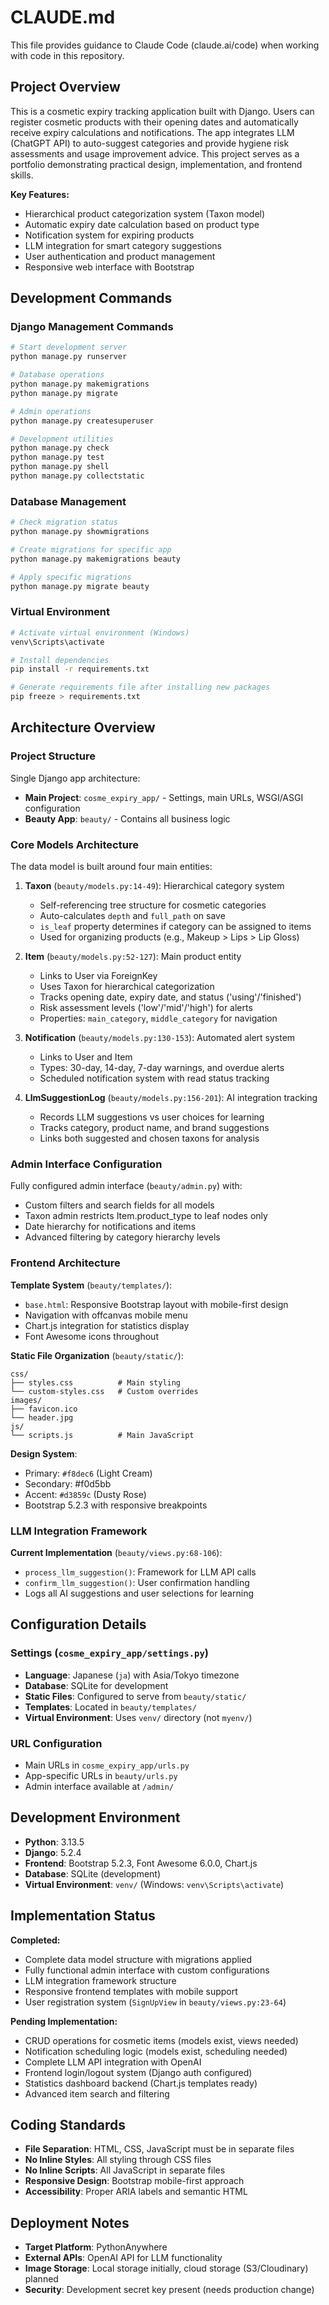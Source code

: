 # CLAUDE.md

This file provides guidance to Claude Code (claude.ai/code) when working with code in this repository.

## Project Overview

This is a cosmetic expiry tracking application built with Django. Users can register cosmetic products with their opening dates and automatically receive expiry calculations and notifications. The app integrates LLM (ChatGPT API) to auto-suggest categories and provide hygiene risk assessments and usage improvement advice. This project serves as a portfolio demonstrating practical design, implementation, and frontend skills.

**Key Features:**
- Hierarchical product categorization system (Taxon model)
- Automatic expiry date calculation based on product type
- Notification system for expiring products
- LLM integration for smart category suggestions
- User authentication and product management
- Responsive web interface with Bootstrap

## Development Commands

### Django Management Commands

```bash
# Start development server
python manage.py runserver

# Database operations
python manage.py makemigrations
python manage.py migrate

# Admin operations
python manage.py createsuperuser

# Development utilities
python manage.py check
python manage.py test
python manage.py shell
python manage.py collectstatic
```

### Database Management

```bash
# Check migration status
python manage.py showmigrations

# Create migrations for specific app
python manage.py makemigrations beauty

# Apply specific migrations
python manage.py migrate beauty
```

### Virtual Environment

```bash
# Activate virtual environment (Windows)
venv\Scripts\activate

# Install dependencies
pip install -r requirements.txt

# Generate requirements file after installing new packages
pip freeze > requirements.txt
```

## Architecture Overview

### Project Structure

Single Django app architecture:
- **Main Project**: `cosme_expiry_app/` - Settings, main URLs, WSGI/ASGI configuration
- **Beauty App**: `beauty/` - Contains all business logic

### Core Models Architecture

The data model is built around four main entities:

1. **Taxon** (`beauty/models.py:14-49`): Hierarchical category system
   - Self-referencing tree structure for cosmetic categories
   - Auto-calculates `depth` and `full_path` on save
   - `is_leaf` property determines if category can be assigned to items
   - Used for organizing products (e.g., Makeup > Lips > Lip Gloss)

2. **Item** (`beauty/models.py:52-127`): Main product entity
   - Links to User via ForeignKey
   - Uses Taxon for hierarchical categorization
   - Tracks opening date, expiry date, and status ('using'/'finished')
   - Risk assessment levels ('low'/'mid'/'high') for alerts
   - Properties: `main_category`, `middle_category` for navigation

3. **Notification** (`beauty/models.py:130-153`): Automated alert system
   - Links to User and Item
   - Types: 30-day, 14-day, 7-day warnings, and overdue alerts
   - Scheduled notification system with read status tracking

4. **LlmSuggestionLog** (`beauty/models.py:156-201`): AI integration tracking
   - Records LLM suggestions vs user choices for learning
   - Tracks category, product name, and brand suggestions
   - Links both suggested and chosen taxons for analysis

### Admin Interface Configuration

Fully configured admin interface (`beauty/admin.py`) with:
- Custom filters and search fields for all models
- Taxon admin restricts Item.product_type to leaf nodes only
- Date hierarchy for notifications and items
- Advanced filtering by category hierarchy levels

### Frontend Architecture

**Template System** (`beauty/templates/`):
- `base.html`: Responsive Bootstrap layout with mobile-first design
- Navigation with offcanvas mobile menu
- Chart.js integration for statistics display
- Font Awesome icons throughout

**Static File Organization** (`beauty/static/`):
```
css/
├── styles.css          # Main styling
└── custom-styles.css   # Custom overrides
images/
├── favicon.ico
└── header.jpg
js/
└── scripts.js          # Main JavaScript
```

**Design System**:
- Primary: `#f8dec6` (Light Cream)
- Secondary: #f0d5bb
- Accent: `#d3859c` (Dusty Rose)
- Bootstrap 5.2.3 with responsive breakpoints

### LLM Integration Framework

**Current Implementation** (`beauty/views.py:68-106`):
- `process_llm_suggestion()`: Framework for LLM API calls
- `confirm_llm_suggestion()`: User confirmation handling
- Logs all AI suggestions and user selections for learning

## Configuration Details

### Settings (`cosme_expiry_app/settings.py`)

- **Language**: Japanese (`ja`) with Asia/Tokyo timezone
- **Database**: SQLite for development
- **Static Files**: Configured to serve from `beauty/static/`
- **Templates**: Located in `beauty/templates/`
- **Virtual Environment**: Uses `venv/` directory (not `myenv/`)

### URL Configuration

- Main URLs in `cosme_expiry_app/urls.py`
- App-specific URLs in `beauty/urls.py`
- Admin interface available at `/admin/`

## Development Environment

- **Python**: 3.13.5
- **Django**: 5.2.4
- **Frontend**: Bootstrap 5.2.3, Font Awesome 6.0.0, Chart.js
- **Database**: SQLite (development)
- **Virtual Environment**: `venv/` (Windows: `venv\Scripts\activate`)

## Implementation Status

**Completed:**
- Complete data model structure with migrations applied
- Fully functional admin interface with custom configurations
- LLM integration framework structure
- Responsive frontend templates with mobile support
- User registration system (`SignUpView` in `beauty/views.py:23-64`)

**Pending Implementation:**
- CRUD operations for cosmetic items (models exist, views needed)
- Notification scheduling logic (models exist, scheduling needed)
- Complete LLM API integration with OpenAI
- Frontend login/logout system (Django auth configured)
- Statistics dashboard backend (Chart.js templates ready)
- Advanced item search and filtering

## Coding Standards

- **File Separation**: HTML, CSS, JavaScript must be in separate files
- **No Inline Styles**: All styling through CSS files
- **No Inline Scripts**: All JavaScript in separate files
- **Responsive Design**: Bootstrap mobile-first approach
- **Accessibility**: Proper ARIA labels and semantic HTML

## Deployment Notes

- **Target Platform**: PythonAnywhere
- **External APIs**: OpenAI API for LLM functionality
- **Image Storage**: Local storage initially, cloud storage (S3/Cloudinary) planned
- **Security**: Development secret key present (needs production change)